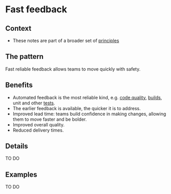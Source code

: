 # Fast feedback

## Context

* These notes are part of a broader set of [principles](../principles.md)

## The pattern

Fast reliable feedback allows teams to move quickly with safety.

## Benefits

* Automated feedback is the most reliable kind, e.g. [code quality](everything-as-code.md), [builds](../practices/continuous-integration.md), unit and other [tests](../practices/testing.md).
* The earlier feedback is available, the quicker it is to address.
* Improved lead time: teams build confidence in making changes, allowing them to move faster and be bolder.
* Improved overall quality.
* Reduced delivery times.

## Details

TO DO

## Examples

TO DO